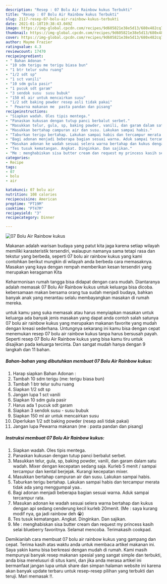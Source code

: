 ```yaml
---
description: "Resep : 07 Bolu Air Rainbow kukus Terbukti"
title: "Resep : 07 Bolu Air Rainbow kukus Terbukti"
slug: 2117-resep-07-bolu-air-rainbow-kukus-terbukti
date: 2021-01-18T19:38:43.049Z
image: https://img-global.cpcdn.com/recipes/9d605821e38e5d13/680x482cq70/07-bolu-air-rainbow-kukus-foto-resep-utama.jpg
thumbnail: https://img-global.cpcdn.com/recipes/9d605821e38e5d13/680x482cq70/07-bolu-air-rainbow-kukus-foto-resep-utama.jpg
cover: https://img-global.cpcdn.com/recipes/9d605821e38e5d13/680x482cq70/07-bolu-air-rainbow-kukus-foto-resep-utama.jpg
author: Mayme Frazier
ratingvalue: 4.3
reviewcount: 17470
recipeingredient:
- " Bahan Adonan "
- "10 sdm terigu me terigu biasa bun"
- "1 btr telur suhu ruang"
- "1/2 sdt sp"
- "1 sct vanili"
- "10 sdm gula pasir"
- "1 pucuk sdt garam"
- "3 sendok susu  susu bubuk"
- "150 ml air untuk mencairkan susu"
- "1/2 sdt baking powder resep asli tidak pakai"
- " Pewarna makanan me  pasta pandan dan pisang"
recipeinstructions:
- "Siapkan wadah. Oles tipis mentega."
- "Panaskan kukusan dengan tutup panci berbalut serbet."
- "Masukkan telur, gula, sp, baking powder, vanili, dan garam dalam satu wadah. Mixer dengan kecepatan sedang saja. Kurleb 5 menit / sampai tercampur dan kental berjejak. Kurangi kecepatan mixer."
- "Masukkan bertahap campuran air dan susu. Lakukan sampai habis."
- "Taburkan terigu bertahap. Lakukan sampai habis dan tercampur merata tidak ada yang menggumpal yaa.."
- "Bagi adonan menjadi beberapa bagian sesuai warna. Aduk sampai tercampur rata."
- "Masukan adonan ke wadah sesuai selera warna bertahap dan kukus dengan api sedang cenderung kecil kurleb 20menit. (Me : saya kurang modif nya, ga jadi rainbow deh 😭)"
- "Tes tusuk kematangan. Angkat. Dinginkan. Dan sajikan."
- "Me : menghabiskan sisa butter cream dan request my princess kasih selai blueberry favoritnya. Selamat mencoba. Terimakasih cookpad."
categories:
- Recipe
tags:
- 07
- bolu
- air

katakunci: 07 bolu air 
nutrition: 108 calories
recipecuisine: American
preptime: "PT19M"
cooktime: "PT47M"
recipeyield: "3"
recipecategory: Dinner

---
```



![07 Bolu Air Rainbow kukus](https://img-global.cpcdn.com/recipes/9d605821e38e5d13/680x482cq70/07-bolu-air-rainbow-kukus-foto-resep-utama.jpg)

Makanan adalah warisan budaya yang patut kita jaga karena setiap wilayah memiliki karasteristik tersendiri, walaupun namanya sama tetapi rasa dan tekstur yang berbeda, seperti 07 bolu air rainbow kukus yang kami contohkan berikut mungkin di wilayah anda berbeda cara memasaknya. Masakan yang kaya dengan rempah memberikan kesan tersendiri yang merupakan keragaman Kita

Keharmonisan rumah tangga bisa didapat dengan cara mudah. Diantaranya adalah memasak 07 Bolu Air Rainbow kukus untuk keluarga bisa dicoba. kebersamaan makan bersama orang tua sudah menjadi budaya, bahkan banyak anak yang merantau selalu membayangkan masakan di rumah mereka.



untuk kamu yang suka memasak atau harus menyiapkan masakan untuk keluarga ada banyak jenis masakan yang dapat anda contoh salah satunya 07 bolu air rainbow kukus yang merupakan makanan favorite yang mudah dengan kreasi sederhana. Untungnya sekarang ini kamu bisa dengan cepat menemukan resep 07 bolu air rainbow kukus tanpa harus bersusah payah.
Seperti resep 07 Bolu Air Rainbow kukus yang bisa kamu tiru untuk disajikan pada keluarga tercinta. Dan sangat mudah hanya dengan 9 langkah dan 11 bahan.


<!--inarticleads1-->

##### Bahan-bahan yang dibutuhkan membuat 07 Bolu Air Rainbow kukus:

1. Harap siapkan  Bahan Adonan :
1. Tambah 10 sdm terigu (me: terigu biasa bun)
1. Tambah 1 btr telur suhu ruang
1. Siapkan 1/2 sdt sp
1. Jangan lupa 1 sct vanili
1. Siapkan 10 sdm gula pasir
1. Harus ada 1 pucuk sdt garam
1. Siapkan 3 sendok susu - susu bubuk
1. Siapkan 150 ml air untuk mencairkan susu
1. Diperlukan 1/2 sdt baking powder (resep asli tidak pakai)
1. Jangan lupa  Pewarna makanan (me : pasta pandan dan pisang)




<!--inarticleads2-->

##### Instruksi membuat  07 Bolu Air Rainbow kukus:

1. Siapkan wadah. Oles tipis mentega.
1. Panaskan kukusan dengan tutup panci berbalut serbet.
1. Masukkan telur, gula, sp, baking powder, vanili, dan garam dalam satu wadah. Mixer dengan kecepatan sedang saja. Kurleb 5 menit / sampai tercampur dan kental berjejak. Kurangi kecepatan mixer.
1. Masukkan bertahap campuran air dan susu. Lakukan sampai habis.
1. Taburkan terigu bertahap. Lakukan sampai habis dan tercampur merata tidak ada yang menggumpal yaa..
1. Bagi adonan menjadi beberapa bagian sesuai warna. Aduk sampai tercampur rata.
1. Masukan adonan ke wadah sesuai selera warna bertahap dan kukus dengan api sedang cenderung kecil kurleb 20menit. (Me : saya kurang modif nya, ga jadi rainbow deh 😭)
1. Tes tusuk kematangan. Angkat. Dinginkan. Dan sajikan.
1. Me : menghabiskan sisa butter cream dan request my princess kasih selai blueberry favoritnya. Selamat mencoba. Terimakasih cookpad.




Demikianlah cara membuat 07 bolu air rainbow kukus yang gampang dan cepat. Terima kasih atas waktu anda untuk membaca artikel makanan ini. Saya yakin kamu bisa berkreasi dengan mudah di rumah. Kami masih mempunyai banyak resep makanan spesial yang sangat simple dan terbukti, anda bisa menelusuri di situs kami, dan jika anda merasa artikel ini bermanfaat jangan lupa untuk share dan simpan halaman website ini karena akan banyak update terbaru untuk resep-resep pilihan yang terbukti dan teruji. Mari memasak !!. 

